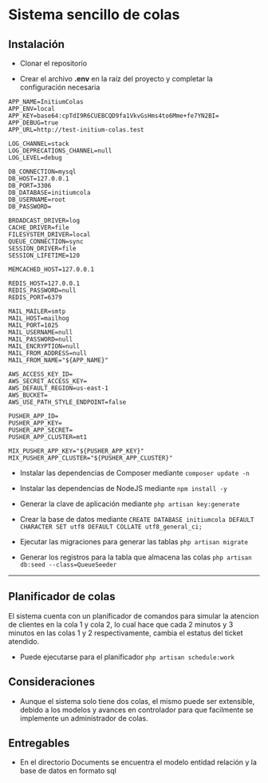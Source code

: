 # Sistema sencillo de colas

## Instalación

- Clonar el repositorio

- Crear el archivo **.env** en la raíz del proyecto y completar la configuración necesaria
```
APP_NAME=InitiumColas
APP_ENV=local
APP_KEY=base64:cpTdI9R6CUEBCQD9fa1VkvGsHms4to6Mme+fe7YN2BI=
APP_DEBUG=true
APP_URL=http://test-initium-colas.test

LOG_CHANNEL=stack
LOG_DEPRECATIONS_CHANNEL=null
LOG_LEVEL=debug

DB_CONNECTION=mysql
DB_HOST=127.0.0.1
DB_PORT=3306
DB_DATABASE=initiumcola
DB_USERNAME=root
DB_PASSWORD=

BROADCAST_DRIVER=log
CACHE_DRIVER=file
FILESYSTEM_DRIVER=local
QUEUE_CONNECTION=sync
SESSION_DRIVER=file
SESSION_LIFETIME=120

MEMCACHED_HOST=127.0.0.1

REDIS_HOST=127.0.0.1
REDIS_PASSWORD=null
REDIS_PORT=6379

MAIL_MAILER=smtp
MAIL_HOST=mailhog
MAIL_PORT=1025
MAIL_USERNAME=null
MAIL_PASSWORD=null
MAIL_ENCRYPTION=null
MAIL_FROM_ADDRESS=null
MAIL_FROM_NAME="${APP_NAME}"

AWS_ACCESS_KEY_ID=
AWS_SECRET_ACCESS_KEY=
AWS_DEFAULT_REGION=us-east-1
AWS_BUCKET=
AWS_USE_PATH_STYLE_ENDPOINT=false

PUSHER_APP_ID=
PUSHER_APP_KEY=
PUSHER_APP_SECRET=
PUSHER_APP_CLUSTER=mt1

MIX_PUSHER_APP_KEY="${PUSHER_APP_KEY}"
MIX_PUSHER_APP_CLUSTER="${PUSHER_APP_CLUSTER}"

```

- Instalar las dependencias de Composer mediante `composer update -n`

- Instalar las dependencias de NodeJS mediante `npm install -y`

- Generar la clave de aplicación mediante `php artisan key:generate`

- Crear la base de datos mediante `CREATE DATABASE initiumcola DEFAULT CHARACTER SET utf8 DEFAULT COLLATE utf8_general_ci;`

- Ejecutar las migraciones para generar las tablas `php artisan migrate`

- Generar los registros para la tabla que almacena las colas `php artisan db:seed --class=QueueSeeder`

---
## Planificador de colas

El sistema cuenta con un planificador de comandos para simular la atencion de clientes en la cola 1 y cola 2, lo cual hace que cada 2 minutos y 3 minutos en las colas 1 y 2 respectivamente, cambia el estatus del ticket atendido.

- Puede ejecutarse para el planificador `php artisan schedule:work`

## Consideraciones

- Aunque el sistema solo tiene dos colas, el mismo puede ser extensible, debido a los modelos y avances en controlador para que facilmente se implemente un administrador de colas.

## Entregables

- En el directorio Documents se encuentra el modelo entidad relación y la base de datos en formato sql 
